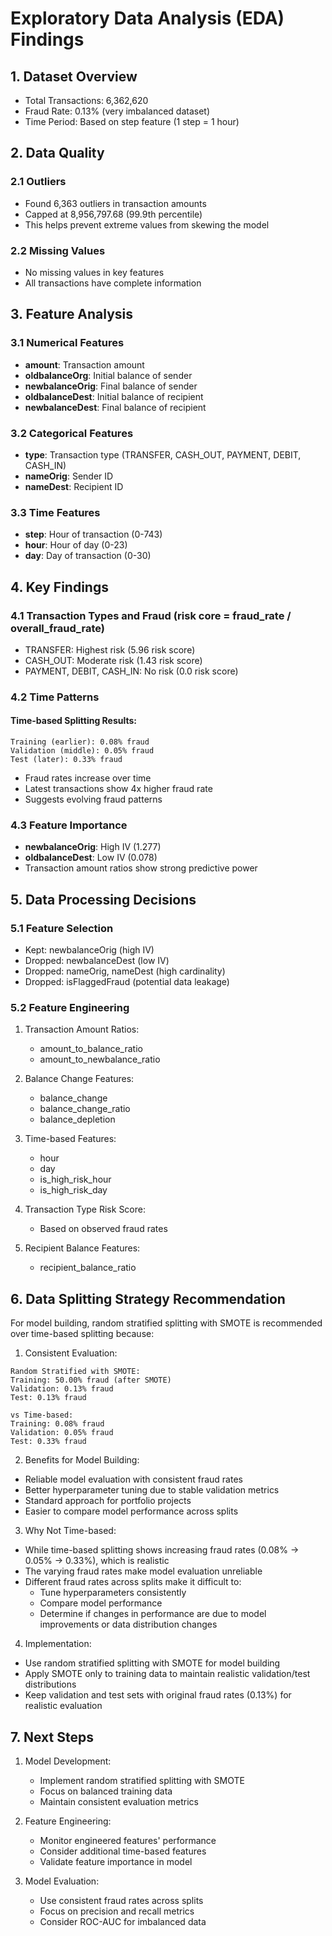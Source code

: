 # Exploratory Data Analysis (EDA) Findings

## 1. Dataset Overview
- Total Transactions: 6,362,620
- Fraud Rate: 0.13% (very imbalanced dataset)
- Time Period: Based on step feature (1 step = 1 hour)

## 2. Data Quality
### 2.1 Outliers
- Found 6,363 outliers in transaction amounts
- Capped at 8,956,797.68 (99.9th percentile)
- This helps prevent extreme values from skewing the model

### 2.2 Missing Values
- No missing values in key features
- All transactions have complete information

## 3. Feature Analysis
### 3.1 Numerical Features
- **amount**: Transaction amount
- **oldbalanceOrg**: Initial balance of sender
- **newbalanceOrig**: Final balance of sender
- **oldbalanceDest**: Initial balance of recipient
- **newbalanceDest**: Final balance of recipient

### 3.2 Categorical Features
- **type**: Transaction type (TRANSFER, CASH_OUT, PAYMENT, DEBIT, CASH_IN)
- **nameOrig**: Sender ID
- **nameDest**: Recipient ID

### 3.3 Time Features
- **step**: Hour of transaction (0-743)
- **hour**: Hour of day (0-23)
- **day**: Day of transaction (0-30)

## 4. Key Findings

### 4.1 Transaction Types and Fraud (risk core = fraud_rate / overall_fraud_rate)
- TRANSFER: Highest risk (5.96 risk score)
- CASH_OUT: Moderate risk (1.43 risk score)
- PAYMENT, DEBIT, CASH_IN: No risk (0.0 risk score)


### 4.2 Time Patterns
#### Time-based Splitting Results:
```
Training (earlier): 0.08% fraud
Validation (middle): 0.05% fraud
Test (later): 0.33% fraud
```
- Fraud rates increase over time
- Latest transactions show 4x higher fraud rate
- Suggests evolving fraud patterns

### 4.3 Feature Importance
- **newbalanceOrig**: High IV (1.277)
- **oldbalanceDest**: Low IV (0.078)
- Transaction amount ratios show strong predictive power

## 5. Data Processing Decisions

### 5.1 Feature Selection
- Kept: newbalanceOrig (high IV)
- Dropped: newbalanceDest (low IV)
- Dropped: nameOrig, nameDest (high cardinality)
- Dropped: isFlaggedFraud (potential data leakage)

### 5.2 Feature Engineering
1. Transaction Amount Ratios:
   - amount_to_balance_ratio
   - amount_to_newbalance_ratio

2. Balance Change Features:
   - balance_change
   - balance_change_ratio
   - balance_depletion

3. Time-based Features:
   - hour
   - day
   - is_high_risk_hour
   - is_high_risk_day

4. Transaction Type Risk Score:
   - Based on observed fraud rates

5. Recipient Balance Features:
   - recipient_balance_ratio

## 6. Data Splitting Strategy Recommendation

For model building, random stratified splitting with SMOTE is recommended over time-based splitting because:

1. Consistent Evaluation:
```
Random Stratified with SMOTE:
Training: 50.00% fraud (after SMOTE)
Validation: 0.13% fraud
Test: 0.13% fraud

vs Time-based:
Training: 0.08% fraud
Validation: 0.05% fraud
Test: 0.33% fraud
```

2. Benefits for Model Building:
- Reliable model evaluation with consistent fraud rates
- Better hyperparameter tuning due to stable validation metrics
- Standard approach for portfolio projects
- Easier to compare model performance across splits

3. Why Not Time-based:
- While time-based splitting shows increasing fraud rates (0.08% → 0.05% → 0.33%), which is realistic
- The varying fraud rates make model evaluation unreliable
- Different fraud rates across splits make it difficult to:
  - Tune hyperparameters consistently
  - Compare model performance
  - Determine if changes in performance are due to model improvements or data distribution changes

4. Implementation:
- Use random stratified splitting with SMOTE for model building
- Apply SMOTE only to training data to maintain realistic validation/test distributions
- Keep validation and test sets with original fraud rates (0.13%) for realistic evaluation

## 7. Next Steps

1. Model Development:
   - Implement random stratified splitting with SMOTE
   - Focus on balanced training data
   - Maintain consistent evaluation metrics

2. Feature Engineering:
   - Monitor engineered features' performance
   - Consider additional time-based features
   - Validate feature importance in model

3. Model Evaluation:
   - Use consistent fraud rates across splits
   - Focus on precision and recall metrics
   - Consider ROC-AUC for imbalanced data 